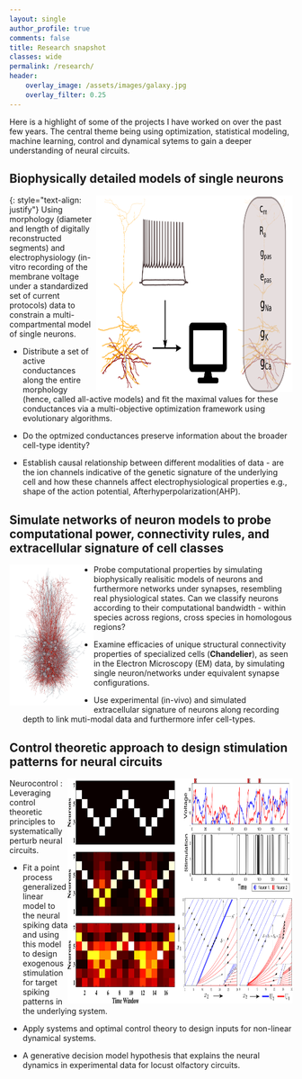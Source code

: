 ```yaml
---
layout: single
author_profile: true
comments: false
title: Research snapshot 
classes: wide
permalink: /research/
header:
    overlay_image: /assets/images/galaxy.jpg
    overlay_filter: 0.25
---
```


Here is a highlight of some of the projects I have worked on over the past few years. The central theme being using optimization, statistical modeling, machine learning, control and dynamical sytems to gain a deeper understanding of neural circuits.

## Biophysically detailed models of single neurons
<img src="/assets/images/opt_graphical_abstract.png" height="350" width="350" align='right'> 
{: style="text-align: justify"}
Using morphology (diameter and length of digitally reconstructed segments) and electrophysiology (in-vitro recording of the membrane voltage under a standardized set of current protocols) data to constrain a multi-compartmental model of single neurons.

* Distribute a set of active conductances along the entire morphology (hence, called all-active models) and fit the maximal values for these conductances via a multi-objective optimization framework using evolutionary algorithms.

* Do the optmized conductances preserve information about the broader cell-type identity?

* Establish causal relationship between different modalities of data - are the ion channels indicative of the genetic signature of the underlying cell and how these channels affect electrophysiological properties e.g., shape of the action potential, Afterhyperpolarization(AHP).


## Simulate networks of neuron models to probe computational power, connectivity rules, and extracellular signature of cell classes
<img src="/assets/images/300_neurons.png" height="250" width="150" align='left'>

* Probe computational properties by simulating biophysically realisitic models of neurons and furthermore networks under synapses, resembling real physiological states. Can we classify neurons according to their computational bandwidth -  within species across regions, cross species in homologous regions?

* Examine efficacies of unique structural connectivity properties of specialized cells (**Chandelier**), as seen in the Electron Microscopy (EM) data, by simulating single neuron/networks under equivalent synapse configurations.

* Use experimental (in-vivo) and simulated extracellular signature of neurons along recording depth to link muti-modal data and furthermore infer cell-types.


## Control theoretic approach to design stimulation patterns for neural circuits
<img src="/assets/images/spike_control.png" height="400" width="400" align='right'> 
Neurocontrol : Leveraging control theoretic principles to systematically perturb neural circuits.

* Fit a point process generalized linear model to the neural spiking data and using this model to design exogenous stimulation for target spiking patterns in the underlying system.

* Apply systems and optimal control theory to design inputs for non-linear dynamical systems.

* A generative decision model hypothesis that explains the neural dynamics in experimental data for locust olfactory circuits.